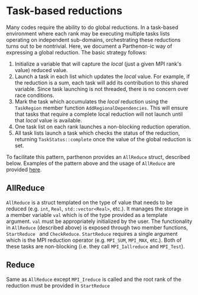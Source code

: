 # Task-based reductions

Many codes require the ability to do global reductions.  In a task-based environment where each rank may be executing multiple tasks lists operating on independent sub-domains, orchestrating these reductions turns out to be nontrivial.  Here, we document a Parthenon-ic way of expressing a global reduction.  The basic strategy follows:

1. Initialize a variable that will capture the *local* (just a given MPI rank's value) reduced value.
2. Launch a task in each list which updates the *local* value.  For example, if the reduction is a sum, each task will add its contribution to this shared variable.  Since task launching is not threaded, there is no concern over race conditions.
3. Mark the task which accumulates the *local* reduction using the `TaskRegion` member function `AddRegionalDependencies`.  This will ensure that tasks that require a complete local reduction will not launch until that *local* value is available.
4. One task list on each rank launches a non-blocking reduction operation.
5. All task lists launch a task which checks the status of the reduction, returning `TaskStatus::complete` once the value of the global reduction is set.

To facilitate this pattern, parthenon provides an `AllReduce` struct, described below.  Examples of the pattern above and the usage of `AllReduce` are provided [here](../example/poisson/poisson_driver.cpp).

## AllReduce

`AllReduce` is a struct templated on the type of value that needs to be reduced (e.g. `int`, `Real`, `std::vector<Real>`, etc.).  It manages the storage in a member variable `val` which is of the type provided as a template argument.  `val` must be appropriately initialized by the user.  The functionality in `AllReduce` (described above) is exposed through two member functions, `StartReduce ` and `CheckReduce`.  `StartReduce` requires a single argument which is the MPI reduction operator (e.g. `MPI_SUM`, `MPI_MAX`, etc.).  Both of these tasks are non-blocking (i.e. they call `MPI_Iallreduce` and `MPI_Test`).

## Reduce

Same as `AllReduce` except `MPI_Ireduce` is called and the root rank of the reduction must be provided in `StartReduce`